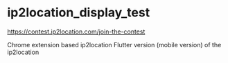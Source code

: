 # ip2location_display_test
https://contest.ip2location.com/join-the-contest

Chrome extension based ip2location
Flutter version (mobile version) of the ip2location 





